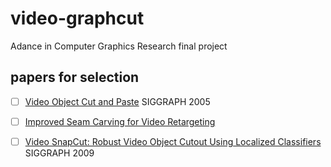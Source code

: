 # video-graphcut
Adance in Computer Graphics Research final project

## papers for selection

- [ ] [Video Object Cut and Paste](https://www.cs.cmu.edu/~efros/courses/AP06/Papers/li-siggraph-05.pdf) SIGGRAPH 2005

- [ ] [Improved Seam Carving for Video Retargeting](http://www.eng.tau.ac.il/~avidan/papers/vidret.pdf)

- [ ] [Video SnapCut: Robust Video Object Cutout Using Localized Classifiers](http://juew.org/publication/VideoSnapCut_lr.pdf) SIGGRAPH 2009
